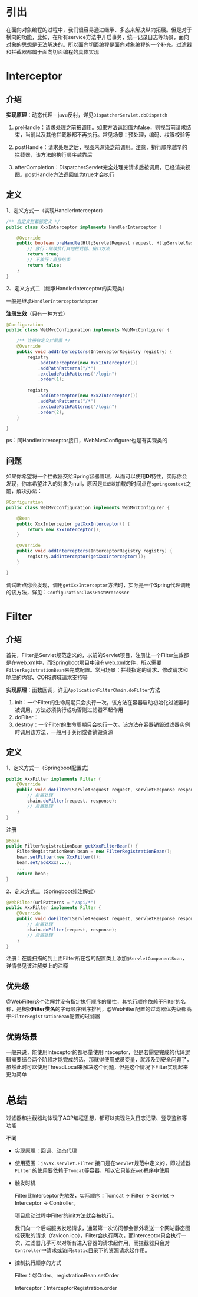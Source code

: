 # 引出

​	在面向对象编程的过程中，我们很容易通过继承、多态来解决纵向拓展。但是对于横向的功能，比如，在所有service方法中开启事务，统一记录日志等场景，面向对象的思想是无法解决的。所以面向切面编程是面向对象编程的一个补充。过滤器和拦截器都属于面向切面编程的具体实现

# Interceptor 

## 介绍

**实现原理**：动态代理 - java反射，详见`DispatcherServlet.doDispatch`

1. preHandle：请求处理之前被调用。如果方法返回值为false，则视当前请求结束，当前以及其他拦截器都不再执行。常见场景：预处理，编码、权限校验等

2. postHandle：请求处理之后，视图未渲染之前调用。注意，执行顺序越早的拦截器，该方法的执行顺序越靠后

3. afterCompletion：DispatcherServlet完全处理完请求后被调用，已经渲染视图。postHandle方法返回值为true才会执行

## 定义

1、定义方式一（实现HandlerInterceptor）

```java
/** 自定义拦截器定义 */
public class XxxInterceptor implements HandlerInterceptor {

    @Override
    public boolean preHandle(HttpServletRequest request, HttpServletResponse response, Object handler) {
        // 放行：继续执行其他拦截器、接口方法
        return true;
        // 不放行：直接结束
        return false;
    }
}
```

2、定义方式二（继承HandlerInterceptor的实现类）

一般是继承`HandlerInterceptorAdapter`

**注册生效**（只有一种方式）

```java
@Configuration
public class WebMvcConfiguration implements WebMvcConfigurer {

    /** 注册自定义拦截器 */
    @Override
    public void addInterceptors(InterceptorRegistry registry) {
        registry
            .addInterceptor(new Xxx1Interceptor())
            .addPathPatterns("/*")
            .excludePathPatterns("/login")
            .order(1);
        
        registry
            .addInterceptor(new Xxx2Interceptor())
            .addPathPatterns("/*")
            .excludePathPatterns("/login")
            .order(2);
    }

}
```

ps：同HandlerInterceptor接口，WebMvcConfigurer也是有实现类的

## 问题

如果你希望将一个拦截器交给Spring容器管理，从而可以使用**DI**特性，实际你会发现，你本希望注入的对象为null，原因是`拦截器`加载的时间点在`springcontext`之前，解决办法：

```java
@Configuration
public class WebMvcConfiguration implements WebMvcConfigurer {

    @Bean
    public XxxInterceptor getXxxInterceptor() {
        return new XxxInterceptor();
    }

    @Override
    public void addInterceptors(InterceptorRegistry registry) {
        registry.addInterceptor(getXxxInterceptor());
    }

}
```

调试断点你会发现，调用`getXxxInterceptor`方法时，实际是一个Spring代理调用的该方法，详见：`ConfigurationClassPostProcessor` 

# Filter

## 介绍

首先，Filter是Servlet规范定义的，以前的Servlet项目，注册让一个Filter生效都是在web.xml中，而Springboot项目中没有web.xml文件，所以需要`FilterRegistrationBean`来完成配置。常用场景：拦截指定的请求、修改请求和响应的内容、CORS跨域请求支持等

**实现原理**：函数回调，详见`ApplicationFilterChain.doFilter`方法

1. init：一个Filter的生命周期只会执行一次，该方法在容器启动初始化过滤器时被调用，方法必须执行成功否则过滤器不起作用
2. doFilter：
3. destroy：一个Filter的生命周期只会执行一次。该方法在容器销毁过滤器实例时调用该方法，一般用于关闭或者销毁资源

## 定义

1、定义方式一（Springboot配置式）

```java
public XxxFilter implements Filter {
    @Override
    public void doFilter(ServletRequest request, ServletResponse response, FilterChain chain) throws IOException, ServletException {
        // 前置处理
        chain.doFilter(request, response);
        // 后置处理
    }
}
```

注册

```java
@Bean
public FilterRegistrationBean getXxxFilterBean() {
    FilterRegistrationBean bean = new FilterRegistrationBean();
  	bean.setFilter(new XxxFilter());
  	bean.set/addXxx(...);
  	...
  	return bean;
}
```

2、定义方式二（Springboot纯注解式）

```java
@WebFilter(urlPatterns = "/api/*")
public XxxFilter implements Filter {
    @Override
    public void doFilter(ServletRequest request, ServletResponse response, FilterChain chain) throws IOException, ServletException {
        // 前置处理
        chain.doFilter(request, response);
        // 后置处理
    }
}
```

注册：在能扫描的到上面Filter所在包的配置类上添加`@ServletComponentScan`，详情参见该注解类上的注释

## 优先级

​	@WebFilter这个注解并没有指定执行顺序的属性，其执行顺序依赖于Filter的名称，是根据**Filter类名**的字母顺序倒序排列，@WebFilter配置的过滤器优先级都高于`FilterRegistrationBean`配置的过滤器

## 优势场景

​	一般来说，能使用Inteceptor的都尽量使用Inteceptor，但是若需要完成的代码逻辑需要结合两个阶段才能完成的话，那就得使用成员变量，就涉及到安全问题了，虽然此时可以使用ThreadLocal来解决这个问题，但是这个情况下Filter实现起来更为简单

# 总结

过滤器和拦截器均体现了AOP编程思想，都可以实现注入日志记录、登录鉴权等功能

**不同**

- 实现原理：回调、动态代理

- 使用范围：`javax.servlet.Filter` 接口是在`Servlet`规范中定义的，即过滤器`Filter` 的使用要依赖于`Tomcat`等容器，所以它只能在`web`程序中使用

- 触发时机

  Filter比Interceptor先触发，实际顺序：Tomcat → Filter → Servlet → Interceptor → Controller。

  项目启动过程中Filter的init方法就会被执行。

  我们向一个后端服务发起请求，通常第一次访问都会额外发送一个网站静态图标获取的请求（favicon.ico），Filter会执行两次，而Interceptor只会执行一次，过滤器几乎可以对所有进入容器的请求起作用，而拦截器只会对`Controller`中请求或访问`static`目录下的资源请求起作用。

- 控制执行顺序的方式

  Filter：@Order、registrationBean.setOrder

  Interceptor：InterceptorRegistration.order